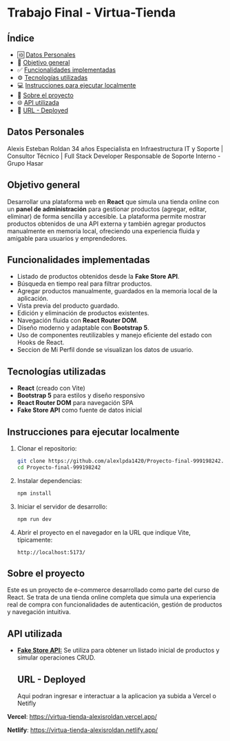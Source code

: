 # Trabajo Final - Virtua-Tienda

## Índice

- :id: [Datos Personales](#datos-personales)
- :dart: [Objetivo general](#objetivo-general)
- :white_check_mark: [Funcionalidades implementadas](#funcionalidades-implementadas)
- :gear: [Tecnologías utilizadas](#tecnologías-utilizadas)
- :computer: [Instrucciones para ejecutar localmente](#instrucciones-para-ejecutar-localmente)
- :book: [Sobre el proyecto](#sobre-el-proyecto)
- :globe_with_meridians: [API utilizada](#api-utilizada)
- :link: [URL - Deployed](#url)

## Datos Personales
Alexis Esteban Roldan 
34 años
Especialista en Infraestructura IT y Soporte | Consultor Técnico | Full Stack Developer
Responsable de Soporte Interno - Grupo Hasar

## Objetivo general

Desarrollar una plataforma web en **React** que simula una tienda online con un **panel de administración** para gestionar productos (agregar, editar, eliminar) de forma sencilla y accesible. La plataforma permite mostrar productos obtenidos de una API externa y también agregar productos manualmente en memoria local, ofreciendo una experiencia fluida y amigable para usuarios y emprendedores.

## Funcionalidades implementadas

- Listado de productos obtenidos desde la **Fake Store API**.
- Búsqueda en tiempo real para filtrar productos.
- Agregar productos manualmente, guardados en la memoria local de la aplicación.
- Vista previa del producto guardado.
- Edición y eliminación de productos existentes.
- Navegación fluida con **React Router DOM**.
- Diseño moderno y adaptable con **Bootstrap 5**.
- Uso de componentes reutilizables y manejo eficiente del estado con Hooks de React.
- Seccion de Mi Perfil donde se visualizan los datos de usuario.

## Tecnologías utilizadas

- **React** (creado con Vite)
- **Bootstrap 5** para estilos y diseño responsivo
- **React Router DOM** para navegación SPA
- **Fake Store API** como fuente de datos inicial

## Instrucciones para ejecutar localmente

1. Clonar el repositorio:
   ```bash
   git clone https://github.com/alexlpda1420/Proyecto-final-999198242.git
   cd Proyecto-final-999198242
   ```
2. Instalar dependencias:

   ```bash
   npm install
   ```
3. Iniciar el servidor de desarrollo:

   ```bash
   npm run dev
   ```
4. Abrir el proyecto en el navegador en la URL que indique Vite, típicamente:

   ```
   http://localhost:5173/
   ```


## Sobre el proyecto

Este es un proyecto de e-commerce desarrollado como parte del curso de React. Se trata de una tienda online completa que simula una experiencia real de compra con funcionalidades de autenticación, gestión de productos y navegación intuitiva.


## API utilizada

* [**Fake Store API:**](https://fakestoreapi.com/products)
  Se utiliza para obtener un listado inicial de productos y simular operaciones CRUD.

  ## URL - Deployed

  Aqui podran ingresar e interactuar a la aplicacion ya subida a Vercel o Netifly

**Vercel**:
https://virtua-tienda-alexisroldan.vercel.app/

**Netlify**:
https://virtua-tienda-alexisroldan.netlify.app/
